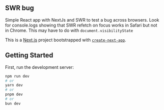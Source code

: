 ## SWR bug
Simple React app with NextJs and SWR to test a bug across browsers. 
Look for console.logs showing that SWR refetch on focus works in Safari but not in Chrome.
This may have to do with `document.visibilityState`


This is a [Next.js](https://nextjs.org) project bootstrapped with [`create-next-app`](https://nextjs.org/docs/pages/api-reference/create-next-app).

## Getting Started

First, run the development server:

```bash
npm run dev
# or
yarn dev
# or
pnpm dev
# or
bun dev
```

